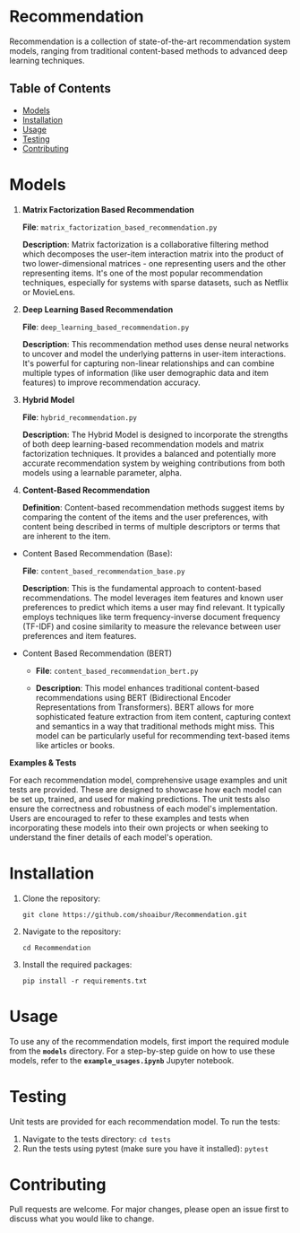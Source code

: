 # Recommendation
Recommendation is a collection of state-of-the-art recommendation system models, ranging from traditional content-based methods to advanced deep learning techniques.

## Table of Contents
- [Models](#models)
- [Installation](#installation)
- [Usage](#usage)
- [Testing](#testing)
- [Contributing](#contributing)

# Models
1. **Matrix Factorization Based Recommendation**

    **File**: ```matrix_factorization_based_recommendation.py```
  
    **Description**: Matrix factorization is a collaborative filtering method which decomposes the user-item interaction matrix into the product of two lower-dimensional matrices - one representing users and the other representing items. It's one of the most popular recommendation techniques, especially for systems with sparse datasets, such as Netflix or MovieLens.

2. **Deep Learning Based Recommendation**

    **File**: ```deep_learning_based_recommendation.py```

    **Description**: This recommendation method uses dense neural networks to uncover and model the underlying patterns in user-item interactions. It's powerful for capturing non-linear relationships and can combine multiple types of information (like user demographic data and item features) to improve recommendation accuracy.

3. **Hybrid Model**

    **File**: ```hybrid_recommendation.py```

    **Description**: The Hybrid Model is designed to incorporate the strengths of both deep learning-based recommendation models and matrix factorization techniques. It provides a balanced and potentially more accurate recommendation system by weighing contributions from both models using a learnable parameter, alpha.

4. **Content-Based Recommendation**

    **Definition**: Content-based recommendation methods suggest items by comparing the content of the items and the user preferences, with content being described in terms of multiple descriptors or terms that are inherent to the item.

  * Content Based Recommendation (Base):

      **File**: ```content_based_recommendation_base.py```

      **Description**: This is the fundamental approach to content-based recommendations. The model leverages item features and known user preferences to predict which items a user may find relevant. It typically employs techniques like term frequency-inverse document frequency (TF-IDF) and cosine similarity to measure the relevance between user preferences and item features.
  
  * Content Based Recommendation (BERT)
      
      * **File**: ```content_based_recommendation_bert.py```
      
      * **Description**: This model enhances traditional content-based recommendations using BERT (Bidirectional Encoder Representations from Transformers). BERT allows for more sophisticated feature extraction from item content, capturing context and semantics in a way that traditional methods might miss. This model can be particularly useful for recommending text-based items like articles or books.

**Examples & Tests**

For each recommendation model, comprehensive usage examples and unit tests are provided. These are designed to showcase how each model can be set up, trained, and used for making predictions. The unit tests also ensure the correctness and robustness of each model's implementation. Users are encouraged to refer to these examples and tests when incorporating these models into their own projects or when seeking to understand the finer details of each model's operation.

# Installation
1. Clone the repository:

    `git clone https://github.com/shoaibur/Recommendation.git`
  
2. Navigate to the repository:

    `cd Recommendation`

4. Install the required packages:

    `pip install -r requirements.txt`

# Usage
To use any of the recommendation models, first import the required module from the **`models`** directory. For a step-by-step guide on how to use these models, refer to the **`example_usages.ipynb`** Jupyter notebook.

# Testing
Unit tests are provided for each recommendation model. To run the tests:
1. Navigate to the tests directory: `cd tests`
2. Run the tests using pytest (make sure you have it installed): `pytest`

# Contributing
Pull requests are welcome. For major changes, please open an issue first to discuss what you would like to change.
